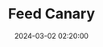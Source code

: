 ---
title: Feed Canary
description: RSS feed watcher that emails you if it’s missing or invalid.
url: https://feedcanary.com/
date: 2024-03-02 02:20:00
rss: true
tags:
    - tool
    - rss
---